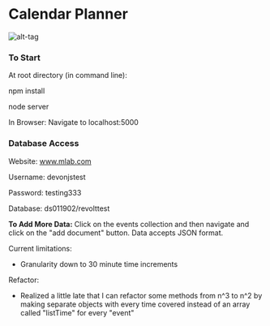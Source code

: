 # Calendar Planner

![alt-tag](http://i.imgur.com/l4P3qk4.png)

### To Start

At root directory (in command line):

npm install

node server

In Browser: Navigate to localhost:5000


### Database Access
Website: www.mlab.com

Username: devonjstest

Password: testing333

Database: ds011902/revolttest

**To Add More Data:**
Click on the events collection and then navigate and click on the "add document" button.  Data accepts JSON format. 

Current limitations:
- Granularity down to 30 minute time increments

Refactor: 
- Realized a little late that I can refactor some methods from n^3 to n^2 by making separate objects with every time covered instead of an array called "listTime" for every "event"
